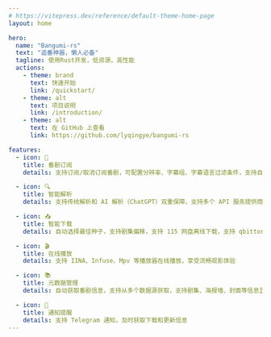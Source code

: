 ```yaml
---
# https://vitepress.dev/reference/default-theme-home-page
layout: home

hero:
  name: "Bangumi-rs"
  text: "追番神器，懒人必备"
  tagline: 使用Rust开发，低资源，高性能
  actions:
    - theme: brand
      text: 快速开始
      link: /quickstart/
    - theme: alt
      text: 项目说明
      link: /introduction/
    - theme: alt
      text: 在 GitHub 上查看
      link: https://github.com/lyqingye/bangumi-rs

features:
  - icon: 🎯
    title: 番剧订阅
    details: 支持订阅/取消订阅番剧，可配置分辨率、字幕组、字幕语言过滤条件，支持自定义订阅更新间隔

  - icon: 🔍
    title: 智能解析
    details: 支持传统解析和 AI 解析（ChatGPT）双重保障，支持多个 API 服务提供商

  - icon: 📥
    title: 智能下载
    details: 自动选择最佳种子，支持剧集偏移，支持 115 网盘离线下载，支持 qbittorrent,transmission,alist 下载，下载失败自动尝试其它种子

  - icon: 🎬
    title: 在线播放
    details: 支持 IINA、Infuse、Mpv 等播放器在线播放，享受流畅观影体验

  - icon: 📚
    title: 元数据管理
    details: 自动获取番剧信息，支持从多个数据源获取，支持剧集、海报墙、封面等信息显示

  - icon: 🔔
    title: 通知提醒
    details: 支持 Telegram 通知，及时获取下载和更新信息
---
```



